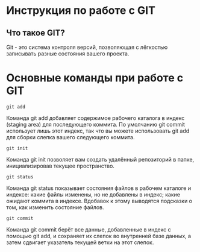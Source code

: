 # Инструкция по работе с GIT #
## Что такое GIT?
Git - это система контроля версий, позволяющая с лёгкостью записывать разные состояния вашего проекта.


# Основные команды при работе с GIT
```
git add
```
Команда git add добавляет содержимое рабочего каталога в индекс (staging area) для последующего коммита. По умолчанию git commit использует лишь этот индекс, так что вы можете использовать git add для сборки слепка вашего следующего коммита.


```
git init
```
Команда git init позволяет вам создать удалённый репозиторий в папке, инициализировав текущее пространство.

```
git status
```
Команда git status показывает состояния файлов в рабочем каталоге и индексе: какие файлы изменены, но не добавлены в индекс; какие ожидают коммита в индексе. Вдобавок к этому выводятся подсказки о том, как изменить состояние файлов.

```
git commit
```
Команда git commit берёт все данные, добавленные в индекс с помощью git add, и сохраняет их слепок во внутренней базе данных, а затем сдвигает указатель текущей ветки на этот слепок.